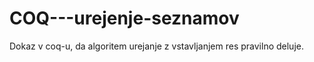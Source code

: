 COQ---urejenje-seznamov
=======================

Dokaz v coq-u, da algoritem urejanje z vstavljanjem res pravilno deluje.
